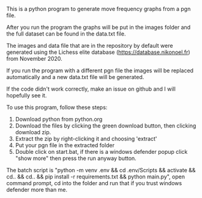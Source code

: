 This is a python program to generate move frequency graphs from a pgn file.

After you run the program the graphs will be put in the images folder and the full dataset can be found in the data.txt file.

The images and data file that are in the repository by default were generated using the Lichess elite database (https://database.nikonoel.fr) from November 2020.

If you run the program with a different pgn file the images will be replaced automatically and a new data.txt file will be generated.

If the code didn't work correctly, make an issue on github and I will hopefully see it.

To use this program, follow these steps:

1. Download python from python.org
2. Download the files by clicking the green download button, then clicking download zip.
3. Extract the zip by right-clicking it and choosing 'extract'
4. Put your pgn file in the extracted folder
5. Double click on start.bat, if there is a windows defender popup click "show more" then press the run anyway button.

The batch script is "python -m venv .env && cd .env/Scripts && activate && cd.. && cd.. && pip install -r requirements.txt && python main.py", open command prompt, cd into the folder and run that if you trust windows defender more than me.
